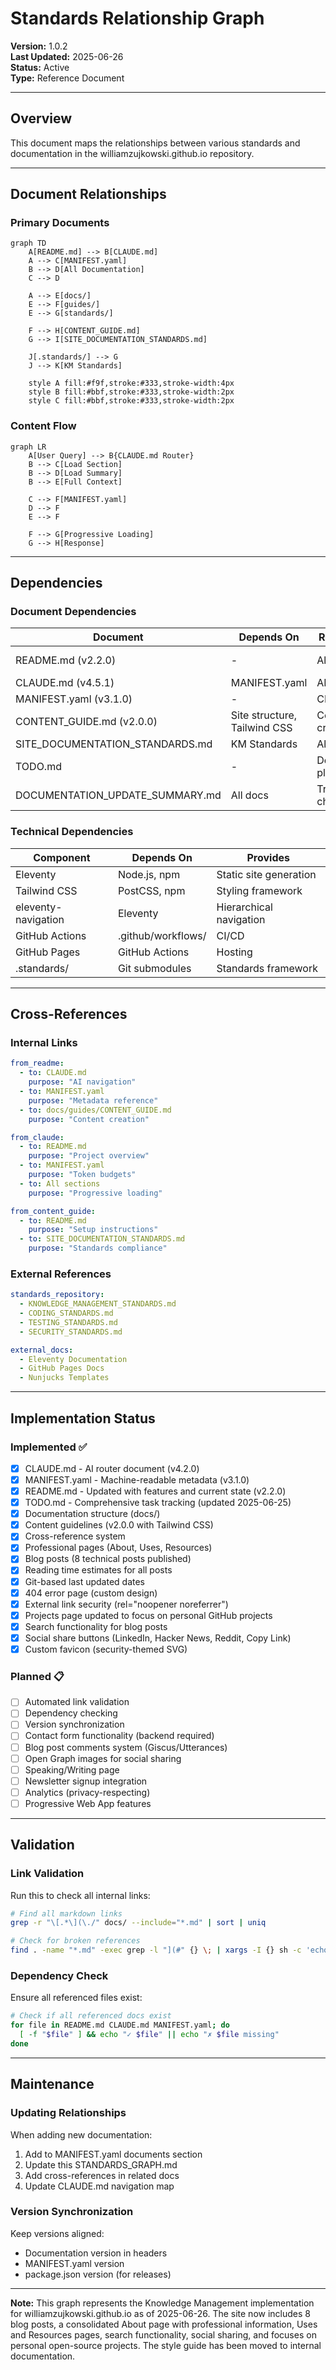 # Standards Relationship Graph

**Version:** 1.0.2  
**Last Updated:** 2025-06-26  
**Status:** Active  
**Type:** Reference Document

---

## Overview

This document maps the relationships between various standards and documentation in the williamzujkowski.github.io repository.

---

## Document Relationships

### Primary Documents

```mermaid
graph TD
    A[README.md] --> B[CLAUDE.md]
    A --> C[MANIFEST.yaml]
    B --> D[All Documentation]
    C --> D
    
    A --> E[docs/]
    E --> F[guides/]
    E --> G[standards/]
    
    F --> H[CONTENT_GUIDE.md]
    G --> I[SITE_DOCUMENTATION_STANDARDS.md]
    
    J[.standards/] --> G
    J --> K[KM Standards]
    
    style A fill:#f9f,stroke:#333,stroke-width:4px
    style B fill:#bbf,stroke:#333,stroke-width:2px
    style C fill:#bbf,stroke:#333,stroke-width:2px
```

### Content Flow

```mermaid
graph LR
    A[User Query] --> B{CLAUDE.md Router}
    B --> C[Load Section]
    B --> D[Load Summary]
    B --> E[Full Context]
    
    C --> F[MANIFEST.yaml]
    D --> F
    E --> F
    
    F --> G[Progressive Loading]
    G --> H[Response]
```

---

## Dependencies

### Document Dependencies

| Document | Depends On | Required By | Related To |
|----------|-----------|-------------|------------|
| README.md (v2.2.0) | - | All docs | CLAUDE.md, MANIFEST.yaml |
| CLAUDE.md (v4.5.1) | MANIFEST.yaml | AI assistants | All docs |
| MANIFEST.yaml (v3.1.0) | - | CLAUDE.md | All docs |
| CONTENT_GUIDE.md (v2.0.0) | Site structure, Tailwind CSS | Content creators | Posts, Pages |
| SITE_DOCUMENTATION_STANDARDS.md | KM Standards | All docs | .standards/ |
| TODO.md | - | Development planning | All features |
| DOCUMENTATION_UPDATE_SUMMARY.md | All docs | Tracking changes | Version history |

### Technical Dependencies

| Component | Depends On | Provides |
|-----------|-----------|----------|
| Eleventy | Node.js, npm | Static site generation |
| Tailwind CSS | PostCSS, npm | Styling framework |
| eleventy-navigation | Eleventy | Hierarchical navigation |
| GitHub Actions | .github/workflows/ | CI/CD |
| GitHub Pages | GitHub Actions | Hosting |
| .standards/ | Git submodules | Standards framework |

---

## Cross-References

### Internal Links

```yaml
from_readme:
  - to: CLAUDE.md
    purpose: "AI navigation"
  - to: MANIFEST.yaml
    purpose: "Metadata reference"
  - to: docs/guides/CONTENT_GUIDE.md
    purpose: "Content creation"

from_claude:
  - to: README.md
    purpose: "Project overview"
  - to: MANIFEST.yaml
    purpose: "Token budgets"
  - to: All sections
    purpose: "Progressive loading"

from_content_guide:
  - to: README.md
    purpose: "Setup instructions"
  - to: SITE_DOCUMENTATION_STANDARDS.md
    purpose: "Standards compliance"
```

### External References

```yaml
standards_repository:
  - KNOWLEDGE_MANAGEMENT_STANDARDS.md
  - CODING_STANDARDS.md
  - TESTING_STANDARDS.md
  - SECURITY_STANDARDS.md

external_docs:
  - Eleventy Documentation
  - GitHub Pages Docs
  - Nunjucks Templates
```

---

## Implementation Status

### Implemented ✅

- [x] CLAUDE.md - AI router document (v4.2.0)
- [x] MANIFEST.yaml - Machine-readable metadata (v3.1.0)
- [x] README.md - Updated with features and current state (v2.2.0)
- [x] TODO.md - Comprehensive task tracking (updated 2025-06-25)
- [x] Documentation structure (docs/)
- [x] Content guidelines (v2.0.0 with Tailwind CSS)
- [x] Cross-reference system
- [x] Professional pages (About, Uses, Resources)
- [x] Blog posts (8 technical posts published)
- [x] Reading time estimates for all posts
- [x] Git-based last updated dates
- [x] 404 error page (custom design)
- [x] External link security (rel="noopener noreferrer")
- [x] Projects page updated to focus on personal GitHub projects
- [x] Search functionality for blog posts
- [x] Social share buttons (LinkedIn, Hacker News, Reddit, Copy Link)
- [x] Custom favicon (security-themed SVG)

### Planned 📋

- [ ] Automated link validation
- [ ] Dependency checking
- [ ] Version synchronization
- [ ] Contact form functionality (backend required)
- [ ] Blog post comments system (Giscus/Utterances)
- [ ] Open Graph images for social sharing
- [ ] Speaking/Writing page
- [ ] Newsletter signup integration
- [ ] Analytics (privacy-respecting)
- [ ] Progressive Web App features

---

## Validation

### Link Validation

Run this to check all internal links:
```bash
# Find all markdown links
grep -r "\[.*\](\./" docs/ --include="*.md" | sort | uniq

# Check for broken references
find . -name "*.md" -exec grep -l "](#" {} \; | xargs -I {} sh -c 'echo "Checking {}" && grep "](#" {}'
```

### Dependency Check

Ensure all referenced files exist:
```bash
# Check if all referenced docs exist
for file in README.md CLAUDE.md MANIFEST.yaml; do
  [ -f "$file" ] && echo "✓ $file" || echo "✗ $file missing"
done
```

---

## Maintenance

### Updating Relationships

When adding new documentation:
1. Add to MANIFEST.yaml documents section
2. Update this STANDARDS_GRAPH.md
3. Add cross-references in related docs
4. Update CLAUDE.md navigation map

### Version Synchronization

Keep versions aligned:
- Documentation version in headers
- MANIFEST.yaml version
- package.json version (for releases)

---

**Note:** This graph represents the Knowledge Management implementation for williamzujkowski.github.io as of 2025-06-26. The site now includes 8 blog posts, a consolidated About page with professional information, Uses and Resources pages, search functionality, social sharing, and focuses on personal open-source projects. The style guide has been moved to internal documentation.